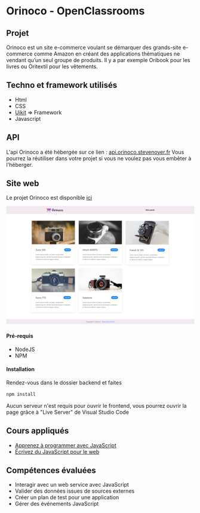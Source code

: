 # Orinoco - OpenClassrooms

## Projet
Orinoco est un site e-commerce voulant se démarquer des grands-site e-commerce comme Amazon en créant des applications thématiques ne vendant qu’un seul groupe de produits. Il y a par exemple Oribook pour les livres ou Oritextil pour les vêtements.

## Techno et framework utilisés
- Html
- CSS
- [Uikit](https://getuikit.com/) => Framework
- Javascript

## API
L'api Orinoco a été hébergée sur ce lien : [api.orinoco.stevenoyer.fr](https://api.orinoco.stevenoyer.fr/)
Vous pourrez la réutiliser dans votre projet si vous ne voulez pas vous embêter à l'héberger.

## Site web
Le projet Orinoco est disponible [ici](https://orinoco.stevenoyer.fr/)

![homepage](https://github.com/stevenoyer/StevenOyer_05_21062021/blob/main/assets/img/orinoco.stevenoyer.fr_.png)

#### Pré-requis
- NodeJS
- NPM

#### Installation
Rendez-vous dans le dossier backend et faites

```cmd
npm install
```

Aucun serveur n'est requis pour ouvrir le frontend, vous pourrez ouvrir la page grâce à "Live Server" de Visual Studio Code

## Cours appliqués 
- [Apprenez à programmer avec JavaScript](https://openclassrooms.com/fr/courses/6175841-apprenez-a-programmer-avec-javascript)
- [Écrivez du JavaScript pour le web](https://openclassrooms.com/fr/courses/5543061-ecrivez-du-javascript-pour-le-web)

## Compétences évaluées
- Interagir avec un web service avec JavaScript
- Valider des données issues de sources externes
- Créer un plan de test pour une application
- Gérer des événements JavaScript
